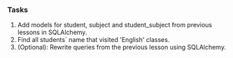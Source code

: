 ### Tasks

1. Add models for student, subject and student_subject from previous lessons in SQLAlchemy.
2. Find all students` name that visited 'English' classes.
3. (Optional): Rewrite queries from the previous lesson using SQLAlchemy.